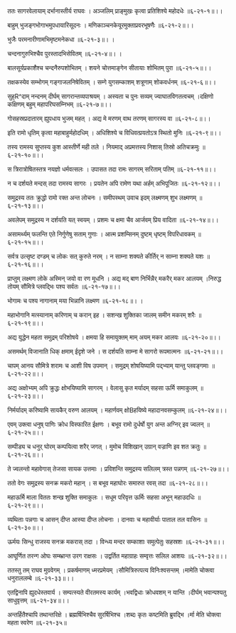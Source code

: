 ततः सागरवेलायाम् दर्भानास्तीर्य राघवः ।
अञ्जलिम् प्राङ्मुखः कृत्वा प्रतिशिश्ये महोदधेः ॥६-२१-१॥।।

बाहुम् भुजङ्गभोगाभमुपधायारिसूदनः ।
मणिकाञ्चनकेयूरमुक्ताप्रवरभूषणैः  ॥६-२१-२॥।।

भुजैः परमनारीणामभिमृष्टमनेकधा ॥६-२१-३॥।
।

चन्दनागुरुभिश्चैव पुरस्तादभिसेवितम् ॥६-२१-४॥।
।

बालसूर्यप्रकाशैश्च चन्दनैरुपशोभितम् ।
शयने चोत्तमाङ्गेन सीतायाः शोभितम् पुरा ॥६-२१-५॥।।

तक्षकस्येव सम्भोगम् गङ्गाजलनिषेवितम् ।
सम्गे युगसम्काशम् शत्रूणाम् शोकवर्धनम् ॥६-२१-६॥।।

सुह्R^दाम् नन्दनम् दीर्घम् सागरान्तव्यपाश्रयम् ।
अस्यता च पुनः सव्यम् ज्याघातविगतत्वचम् ।दक्षिणो कक्षिणम् बहुम् महापरिघसम्निभम् ॥६-२१-७॥।।

गोसहस्रप्रदातारम् ह्युपधाय भुजम् महत् ।
अद्य मे मरणम् वाथ तरणम् सागरस्य वा ॥६-२१-८॥।।

इति रामो धृतिम् कृत्वा महाबाहुर्महोदधिम् ।
अधिशिश्ये च विधिवत्प्रयतोऽत्र स्थितो मुनिः ॥६-२१-९॥।।

तस्य रामस्य सुप्तस्य कुश आस्तीर्णे मही तले ।
नियमाद् अप्रमत्तस्य निशास् तिस्रो अतिचक्रमुः ॥६-२१-१०॥।।

स त्रिरात्रोषितस्तत्र नयज्ञो धर्मवत्सलः ।
उपासत तदा रामः सागरम् सरिताम् पतिम् ॥६-२१-११॥।।

न च दर्शयते मन्दस् तदा रामस्य सागरः ।
प्रयतेन अपि रामेण यथा अर्हम् अभिपूजितः ॥६-२१-१२॥।।

समुद्रस्य ततः क्रुद्धो रामो रक्त अन्त लोचनः ।
समीपस्थम् उवाच इदम् लक्ष्मणम् शुभ लक्ष्मणम् ॥६-२१-१३॥।।

अवलेपम् समुद्रस्य न दर्शयति यत् स्वयम् ।
प्रशमः च क्षमा चैव आर्जवम् प्रिय वादिता ॥६-२१-१४॥।।

असामर्थ्यम् फलन्ति एते निर्गुणेषु सताम् गुणाः ।
आत्म प्रशम्सिनम् दुष्टम् धृष्टम् विपरिधावकम् ॥६-२१-१५॥।।

सर्वत्र उत्सृष्ट दण्डम् च लोकः सत् कुरुते नरम् ।
न साम्ना शक्यते कीर्तिर् न साम्ना शक्यते यशः ॥६-२१-१६॥।।

प्राप्तुम् लक्ष्मण लोके अस्मिन् जयो वा रण मूधनि ।
अद्य मद् बाण निर्भिन्नैर् मकरैर् मकर आलयम् ।निरुद्ध तोयम् सौमित्रे प्लवद्भिः पश्य सर्वतः ॥६-२१-१७॥।।

भोगामः च पश्य नागानाम् मया भिन्नानि लक्ष्मण ॥६-२१-१८॥।
।

महाभोगानि मत्स्यानाम् करिणाम् च करान् इह ।
सशन्ख शुक्तिका जालम् समीन मकरम् शरैः ॥६-२१-१९॥।।

अद्य युद्धेन महता समुद्रम् परिशोषये ।
क्षमया हि समायुक्तम् माम् अयम् मकर आलयः ॥६-२१-२०॥।।

असमर्थम् विजानाति धिक् क्षमाम् ईदृशे जने ।
स दर्शयति साम्ना मे सागरो रूपमात्मनः ॥६-२१-२१॥।।

चापम् आनय सौमित्रे शरामः च आशी विष उपमान् ।
समुद्रम् शोषयिष्यामि पद्भ्याम् यान्तु प्लवङ्गमाः ॥६-२१-२२॥।।

अद्य अक्षोभ्यम् अपि क्रुद्धः क्षोभयिष्यामि सागरम् ।
वेलासु कृत मर्यादम् सहसा ऊर्मि समाकुलम् ॥६-२१-२३॥।।

निर्मर्यादम् करिष्यामि सायकैर् वरुण आलयम् ।
महार्णवम् क्षोBहयिष्ये महादानवसम्कुलम् ॥६-२१-२४॥।।

एवम् उक्त्वा धनुष् पाणिः क्रोध विस्फारित ईक्षणः ।
बभूव रामो दुर्धर्षो युग अन्त अग्निर् इव ज्वलन् ॥६-२१-२५॥।।

सम्पीड्य च धनुर् घोरम् कम्पयित्वा शरैर् जगत् ।
मुमोच विशिखान् उग्रान् वज्राणि इव शत क्रतुः ॥६-२१-२६॥।।

ते ज्वलन्तो महावेगास् तेजसा सायक उत्तमाः ।
प्रविशन्ति समुद्रस्य सलिलम् त्रस्त पन्नगम् ॥६-२१-२७॥।।

ततो वेगः समुद्रस्य सनक्र मकरो महान् ।
स बभूव महाघोरः समारुत रवस् तदा ॥६-२१-२८॥।।

महाऊर्मि माला विततः शन्ख शुक्ति समाकुलः ।
सधूम परिवृत्त ऊर्मिः सहसा अभून् महाउदधिः ॥६-२१-२९॥।।

व्यथिताः पन्नगाः च आसन् दीप्त आस्या दीप्त लोचनाः ।
दानवाः च महावीर्याः पाताल तल वासिनः ॥६-२१-३०॥।।

ऊर्मयः सिन्धु राजस्य सनक्र मकरास् तदा ।
विन्ध्य मन्दर सम्काशाः समुत्पेतुः सहस्रशः ॥६-२१-३१॥।।

आघूर्णित तरन्ग ओघः सम्ब्भ्रान्त उरग राक्षसः ।
उद्वर्तित महाग्राहः सम्वृत्तः सलिल आशयः ॥६-२१-३२॥।।

ततस्तु तम् राघव मुग्रवेगम् ।
प्रकर्षमाणम् ध्मरप्रमेयम् ।सौमित्रिरुत्पत्य विनिःश्वसन्तम् ।मामेति चोक्त्वा धनुराललम्बे ॥६-२१-३३॥।।

एतद्विनापि ह्युदधेस्तवार्य ।
सम्पत्स्यते वीरतमस्य कार्यम् ।भवद्विधाः क्रोधवशम् न यान्ति ।दीर्घम् भवान्पश्यतु साधुवृत्तम् ॥६-२१-३४॥।।

अन्तर्हितैश्चापि तथान्तरिक्षे ।
ब्रह्मर्षिभिश्चैव सुरर्षिभिश्च ।शब्दः कृतः कष्टमिति ब्रुवद्भि ।र्मा मेति चोक्त्वा महता स्वरेण ॥६-२१-३५॥

